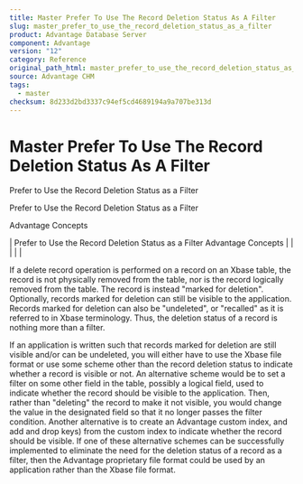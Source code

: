 ```yaml
---
title: Master Prefer To Use The Record Deletion Status As A Filter
slug: master_prefer_to_use_the_record_deletion_status_as_a_filter
product: Advantage Database Server
component: Advantage
version: "12"
category: Reference
original_path_html: master_prefer_to_use_the_record_deletion_status_as_a_filter.htm
source: Advantage CHM
tags:
  - master
checksum: 8d233d2bd3337c94ef5cd4689194a9a707be313d
---
```


# Master Prefer To Use The Record Deletion Status As A Filter

Prefer to Use the Record Deletion Status as a Filter

Prefer to Use the Record Deletion Status as a Filter

Advantage Concepts

| Prefer to Use the Record Deletion Status as a Filter  Advantage Concepts |  |  |  |  |

If a delete record operation is performed on a record on an Xbase table, the record is not physically removed from the table, nor is the record logically removed from the table. The record is instead "marked for deletion". Optionally, records marked for deletion can still be visible to the application. Records marked for deletion can also be "undeleted", or "recalled" as it is referred to in Xbase terminology. Thus, the deletion status of a record is nothing more than a filter.

If an application is written such that records marked for deletion are still visible and/or can be undeleted, you will either have to use the Xbase file format or use some scheme other than the record deletion status to indicate whether a record is visible or not. An alternative scheme would be to set a filter on some other field in the table, possibly a logical field, used to indicate whether the record should be visible to the application. Then, rather than "deleting" the record to make it not visible, you would change the value in the designated field so that it no longer passes the filter condition. Another alternative is to create an Advantage custom index, and add and drop keys) from the custom index to indicate whether the record should be visible. If one of these alternative schemes can be successfully implemented to eliminate the need for the deletion status of a record as a filter, then the Advantage proprietary file format could be used by an application rather than the Xbase file format.
